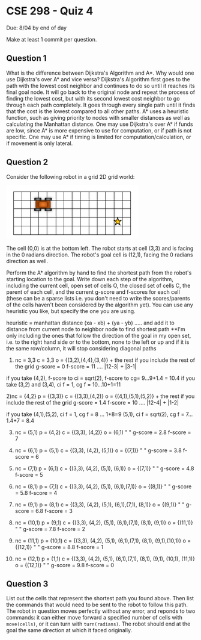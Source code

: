 # CSE 298 - Quiz 4

Due: 8/04 by end of day

Make at least 1 commit per question.

## Question 1

What is the difference between Dijkstra's Algorithm and A*. Why would one use Dijkstra's over A* and vice versa?
Dijkstra's Algorithm first goes to the path with the lowest cost neighbor and continues to do so until it reaches its final goal node. It will go back to the original node and repeat the process of finding the lowest cost, but with its second lowest cost neighbor to go through each path completely. It goes through every single path until it finds that the cost is the lowest compared to all other paths. A* uses a heuristic function, such as giving priority to nodes with smaller distances as well as calculating the Manhattan distance. One may use Dijkstra's over A* if funds are low, since A* is more expensive to use for computation, or if path is not specific. One may use A* if timing is limited for computation/calculation, or if movement is only lateral. 

## Question 2

Consider the following robot in a grid 2D grid world:

![Gridworld](https://github.com/cmontella/cse298-quiz4/blob/master/gridworld.png?raw=true)

The cell (0,0) is at the bottom left. The robot starts at cell (3,3) and is facing in the 0 radians direction. The robot's goal cell is (12,1), facing the 0 radians direction as well.

Perform the A* algorithm by hand to find the shortest path from the robot's starting location to the goal. Write down each step of the algorithm, including the current cell, open set of cells O, the closed set of cells C, the parent of each cell, and the current g-score and f-scores for each cell (these can be a sparse lists i.e. you don't need to write the scores/parents of the cells haven't been considered by the algorithm yet). You can use any heuristic you like, but specify the one you are using.

heuristic = manhattan distance (xa - xb) + (ya - yb) ..... and add it to distance from current node to neighbor node to find shortest path
**I'm only including the ones that follow the direction of the goal in my open set, i.e. to the right hand side or to the bottom, none to the left or up
and if it is the same row/column, it will stop considering diagonal paths

1) nc = 3,3
c = 3,3
o = {(3,2),(4,4),(3,4)} + the rest if you include the rest of the grid
g-score = 0
f-score = 11 .... |12-3| + |3-1|

if you take (4,2), f-score to ci = sqrt(2), f-score to cg= 9...9+1.4 = 10.4
if you take (3,2) and (3,4), ci f = 1, cg f = 10...10+1=11

2)nc = {4,2} 
p = {(3,3)}
c = {(3,3),(4,2)}
o = {(4,1),(5,1),(5,2)} + the rest if you include the rest of the grid
g-score = 1.4
f-score = 10  .... |12-4| + |1-2|

if you take (4,1),(5,2), ci f = 1, cg f = 8 ... 1+8=9
            (5,1), ci f = sqrt(2), cg f = 7... 1.4+7 = 8.4

3) nc = (5,1)
p = (4,2)
c = {(3,3), (4,2)}
o = (6,1) " "
g-score = 2.8
f-score = 7

4) nc = (6,1)
p = (5,1)
c = {(3,3), (4,2), (5,1)}
o = {(7,1)} " "
g-score = 3.8
f-score = 6

5) nc = (7,1)
p = (6,1)
c = {(3,3), (4,2), (5,1), (6,1)}
o = {(7,1)} " "
g-score = 4.8
f-score = 5

6) nc = (8,1)
p = (7,1)
c = {(3,3), (4,2), (5,1), (6,1),(7,1)}
o = {(8,1)} " "
g-score = 5.8
f-score = 4

7) nc = (9,1)
p = (8,1)
c = {(3,3), (4,2), (5,1), (6,1),(7,1), (8,1)}
o = {(9,1)} " "
g-score = 6.8
f-score = 3

8) nc = (10,1)
p = (9,1)
c = {(3,3), (4,2), (5,1), (6,1),(7,1), (8,1), (9,1)}
o = {(11,1)} " "
g-score = 7.8
f-score = 2

9) nc = (11,1)
p = (10,1)
c = {(3,3), (4,2), (5,1), (6,1),(7,1), (8,1), (9,1),(10,1)}
o = {(12,1)} " "
g-score = 8.8
f-score = 1

10) nc = (12,1)
p = (1,1)
c = {(3,3), (4,2), (5,1), (6,1),(7,1), (8,1), (9,1), (10,1), (11,1)}
o = {(12,1)} " "
g-score = 9.8
f-score = 0

## Question 3

List out the cells that represent the shortest path you found above. Then list the commands that would need to be sent to the robot to follow this path. The robot in question moves perfectly without any error, and reponds to two commands: it can either move forward a specified number of cells with `move(cells)`, or it can turn with `turn(radians)`. The robot should end at the goal the same direction at which it faced originally.
